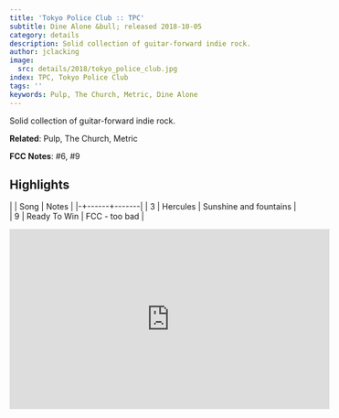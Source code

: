 ```yaml
---
title: 'Tokyo Police Club :: TPC'
subtitle: Dine Alone &bull; released 2018-10-05
category: details
description: Solid collection of guitar-forward indie rock.
author: jclacking
image:
  src: details/2018/tokyo_police_club.jpg
index: TPC, Tokyo Police Club
tags: ''
keywords: Pulp, The Church, Metric, Dine Alone
---
```

Solid collection of guitar-forward indie rock.<!--more-->

**Related**: Pulp, The Church, Metric

**FCC Notes**: #6, #9

## Highlights

| | Song | Notes |
|-+------+-------|
| 3 | Hercules | Sunshine and fountains |
| 9 | Ready To Win | FCC - too bad |

<div class="tlo-detail-video"><iframe width="560" height="315" src="https://www.youtube.com/embed/2e7QR-SekHI" frameborder="0" allow="autoplay; encrypted-media" allowfullscreen></iframe></div>

